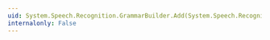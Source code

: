 ```yaml
---
uid: System.Speech.Recognition.GrammarBuilder.Add(System.Speech.Recognition.Choices,System.Speech.Recognition.GrammarBuilder)
internalonly: False
---
```

